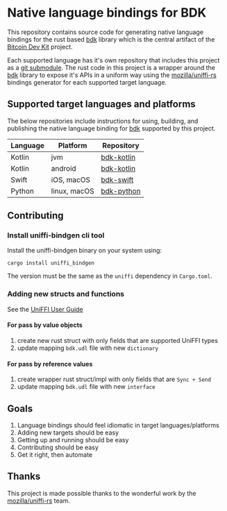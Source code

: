 # Native language bindings for BDK

This repository contains source code for generating native language bindings for the rust based 
[bdk] library which is the central artifact of the [Bitcoin Dev Kit] project.

Each supported language has it's own repository that includes this project as a [git submodule]. 
The rust code in this project is a wrapper around the [bdk] library to expose it's APIs in a 
uniform way using the [mozilla/uniffi-rs] bindings generator for each supported target language.

## Supported target languages and platforms

The below repositories include instructions for using, building, and publishing the native 
language binding for [bdk] supported by this project.

| Language | Platform     | Repository   |
| -------- | ------------ | ------------ |
| Kotlin   | jvm          | [bdk-kotlin] |
| Kotlin   | android      | [bdk-kotlin] |
| Swift    | iOS, macOS   | [bdk-swift]  |
| Python   | linux, macOS | [bdk-python] |

[bdk]: https://github.com/bitcoindevkit/bdk
[Bitcoin Dev Kit]: https://github.com/bitcoindevkit
[git submodule]: https://git-scm.com/book/en/v2/Git-Tools-Submodules
[uniffi-rs]: https://github.com/mozilla/uniffi-rs

[bdk-kotlin]: https://github.com/bitcoindevkit/bdk-kotlin
[bdk-swift]: https://github.com/bitcoindevkit/bdk-swift
[bdk-python]: https://github.com/thunderbiscuit/bdk-python

## Contributing

### Install uniffi-bindgen cli tool

Install the uniffi-bindgen binary on your system using:

`cargo install uniffi_bindgen`

The version must be the same as the `uniffi` dependency in `Cargo.toml`.

### Adding new structs and functions

See the [UniFFI User Guide](https://mozilla.github.io/uniffi-rs/)

#### For pass by value objects

1. create new rust struct with only fields that are supported UniFFI types
1. update mapping `bdk.udl` file with new `dictionary`

#### For pass by reference values 

1. create wrapper rust struct/impl with only fields that are `Sync + Send`
1. update mapping `bdk.udl` file with new `interface`

## Goals

1. Language bindings should feel idiomatic in target languages/platforms
1. Adding new targets should be easy
1. Getting up and running should be easy
1. Contributing should be easy
1. Get it right, then automate

## Thanks

This project is made possible thanks to the wonderful work by the [mozilla/uniffi-rs] team.

[mozilla/uniffi-rs]: https://github.com/mozilla/uniffi-rs
